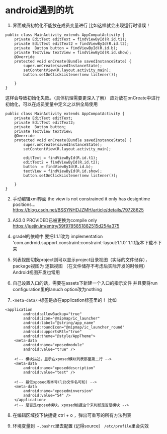 android遇到的坑
====
1. 界面成员初始化不能放在成员变量进行
比如这样就会出现运行时错误！
```
public class MainActivity extends AppCompatActivity {
    private EditText editText = findViewById(R.id.t1);
    private EditText editText2 = findViewById(R.id.t2);
    private  Button button = findViewById(R.id.b);
    private TextView textView = findViewById(R.id.show);
    @Override
    protected void onCreate(Bundle savedInstanceState) {
        super.onCreate(savedInstanceState);
        setContentView(R.layout.activity_main);
        button.setOnClickListener(new listener());

    }
}
```
这样会导致初始化失败。（具体机理需要更深入了解）
应对放在onCreate中进行初始化，可以在成员变量中定义之以供全局使用
```
public class MainActivity extends AppCompatActivity {
    private EditText editText;
    private EditText editText2;
    private  Button button;
    private TextView textView;
    @Override
    protected void onCreate(Bundle savedInstanceState) {
        super.onCreate(savedInstanceState);
        setContentView(R.layout.activity_main);

        editText = findViewById(R.id.t1);
        editText2 = findViewById(R.id.t2);
        button  = findViewById(R.id.b);
        textView = findViewById(R.id.show);
        button.setOnClickListener(new listener());

    }
}
```

2. 手动编辑xml界面
the view is not constrained it only has designtime positions...
https://blog.csdn.net/BSSYNHDJZMH/article/details/79728625

3. AS3.0 PROVIDED已被更换为compile only
https://juejin.im/entry/59f9785851882515d254a375

4. gradel的依赖中 要把1.1.1改为
implementation 'com.android.support.constraint:constraint-layout:1.1.0' 
1.1.1版本下载不下来

5. 列表视图切换project则可以显示project目录视图（实际的文件储存），
package视图为 逻辑视图 （在文件储存不考虑后实际开发的时候用）
Android视图开发也常用

6. 自己设置入口的话，需要在assets下新建一个入口的指示文件
并且要将run configuration里的lanuch option改为nothing

7. `<meta-data/>`标签是放在application标签里的！
比如
```
<application
        android:allowBackup="true"
        android:icon="@mipmap/ic_launcher"
        android:label="@string/app_name"
        android:roundIcon="@mipmap/ic_launcher_round"
        android:supportsRtl="true"
        android:theme="@style/AppTheme">
    <meta-data
        android:name="xposedmodule"
        android:value="true" />

    <!-- 模块描述，显示在xposed模块列表那里第二行 -->
    <meta-data
        android:name="xposeddescription"
        android:value="test" />

    <!-- 最低xposed版本号(lib文件名可知) -->
    <meta-data
        android:name="xposedminversion"
        android:value="54" />
    </application>
    <!-- 是否是xposed模块，xposed根据这个来判断是否是模块 -->
```

8. 在编辑区域按下快捷键 ctrl + o ，弹出可重写的所有方法列表

9. 环境变量到` ~.bashrc`里去配置 (记得source） `/etc/profile`里会失效

